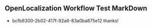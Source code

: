 ## OpenLocalization Workflow Test MarkDown
* bcfb8300-2b02-417f-92a6-83a0ba875e12 thanks!

<!--HONumber=Jul16_HO4-->


